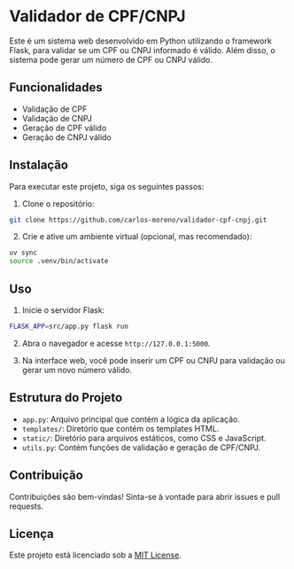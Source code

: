 # Validador de CPF/CNPJ

Este é um sistema web desenvolvido em Python utilizando o framework Flask, para validar se um CPF ou CNPJ informado é válido. Além disso, o sistema pode gerar um número de CPF ou CNPJ válido.

## Funcionalidades

- Validação de CPF
- Validação de CNPJ
- Geração de CPF válido
- Geração de CNPJ válido

## Instalação

Para executar este projeto, siga os seguintes passos:

1. Clone o repositório:

```bash
git clone https://github.com/carlos-moreno/validador-cpf-cnpj.git
```

2. Crie e ative um ambiente virtual (opcional, mas recomendado):

```bash
uv sync
source .venv/bin/activate
```
## Uso

1. Inicie o servidor Flask:

```bash
FLASK_APP=src/app.py flask run
```

2. Abra o navegador e acesse `http://127.0.0.1:5000`.

3. Na interface web, você pode inserir um CPF ou CNPJ para validação ou gerar um novo número válido.

## Estrutura do Projeto

- `app.py`: Arquivo principal que contém a lógica da aplicação.
- `templates/`: Diretório que contém os templates HTML.
- `static/`: Diretório para arquivos estáticos, como CSS e JavaScript.
- `utils.py`: Contém funções de validação e geração de CPF/CNPJ.

## Contribuição

Contribuições são bem-vindas! Sinta-se à vontade para abrir issues e pull requests.

## Licença

Este projeto está licenciado sob a [MIT License](LICENSE).

